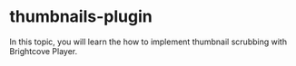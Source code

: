 # thumbnails-plugin
In this topic, you will learn the how to implement thumbnail scrubbing with Brightcove Player.

